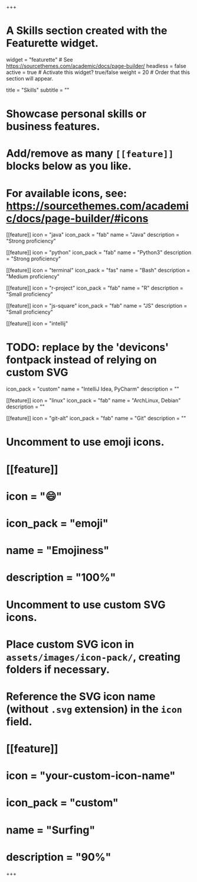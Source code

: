 +++
# A Skills section created with the Featurette widget.
widget = "featurette"  # See https://sourcethemes.com/academic/docs/page-builder/
headless = false
active = true  # Activate this widget? true/false
weight = 20  # Order that this section will appear.

title = "Skills"
subtitle = ""

# Showcase personal skills or business features.
# 
# Add/remove as many `[[feature]]` blocks below as you like.
# 
# For available icons, see: https://sourcethemes.com/academic/docs/page-builder/#icons

[[feature]]
  icon = "java"
  icon_pack = "fab"
  name = "Java"
  description = "Strong proficiency"

[[feature]]
  icon = "python"
  icon_pack = "fab"
  name = "Python3"
  description = "Strong proficiency"

[[feature]]
  icon = "terminal"
  icon_pack = "fas"
  name = "Bash"
  description = "Medium proficiency"

[[feature]]
  icon = "r-project"
  icon_pack = "fab"
  name = "R"
  description = "Small proficiency"

[[feature]]
  icon = "js-square"
  icon_pack = "fab"
  name = "JS"
  description = "Small proficiency"

[[feature]]
  icon = "intellij"
  # TODO: replace by the 'devicons' fontpack instead of relying on custom SVG
  icon_pack = "custom"
  name = "IntelliJ Idea, PyCharm"
  description = ""

[[feature]]
  icon = "linux"
  icon_pack = "fab"
  name = "ArchLinux, Debian"
  description = ""

[[feature]]
  icon = "git-alt"
  icon_pack = "fab"
  name = "Git"
  description = ""

# Uncomment to use emoji icons.
# [[feature]]
#  icon = ":smile:"
#  icon_pack = "emoji"
#  name = "Emojiness"
#  description = "100%"  

# Uncomment to use custom SVG icons.
# Place custom SVG icon in `assets/images/icon-pack/`, creating folders if necessary.
# Reference the SVG icon name (without `.svg` extension) in the `icon` field.
# [[feature]]
#  icon = "your-custom-icon-name"
#  icon_pack = "custom"
#  name = "Surfing"
#  description = "90%"

+++
